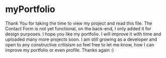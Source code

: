 # myPortfolio
Thank You for taking the time to view my project and read this file.
The Contact Form is not yet functional, on the back-end, I only added it for design purposes.
 I hope you like my portfolio. I will improve it with time and uploaded many more projects soon.
 I am still growing as a developer and open to any constructive critisism so feel free to let me know, how I can improve my portfolio or even profile.
 Thanks again :)
